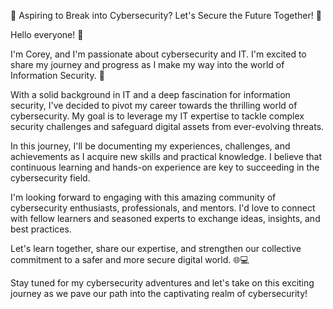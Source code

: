 
🔐 Aspiring to Break into Cybersecurity? Let's Secure the Future Together! 🔐

Hello everyone! 👋

I'm Corey, and I'm passionate about cybersecurity and IT. I'm excited to share my journey and progress as I make my way into the world of Information Security. 🚀

With a solid background in IT and a deep fascination for information security, I've decided to pivot my career towards the thrilling world of cybersecurity. My goal is to leverage my IT expertise to tackle complex security challenges and safeguard digital assets from ever-evolving threats.

In this journey, I'll be documenting my experiences, challenges, and achievements as I acquire new skills and practical knowledge. I believe that continuous learning and hands-on experience are key to succeeding in the cybersecurity field.

I'm looking forward to engaging with this amazing community of cybersecurity enthusiasts, professionals, and mentors. I'd love to connect with fellow learners and seasoned experts to exchange ideas, insights, and best practices.

Let's learn together, share our expertise, and strengthen our collective commitment to a safer and more secure digital world. 🌐💻

Stay tuned for my cybersecurity adventures and let's take on this exciting journey as we pave our path into the captivating realm of cybersecurity!
